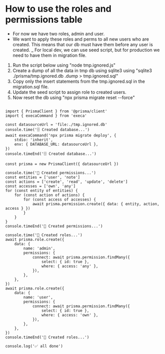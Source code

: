 # How to use the roles and permissions table

- For now we have two roles, admin and user.
- We want to apply these roles and perms to all new users who are created. This
  means that our db must have them before any user is created. \_ For local dev,
  we can use seed script, but for production we need to have them in migration
  file.

1. Run the script below using "node tmp.ignored.js"
2. Create a dump of all the data in tmp db using sqlite3 using "sqlite3
   ./prisma/tmp.ignored.db .dump > tmp.ignored.sql"
3. Copy only the insert statements from the tmp.ignored.sql in the migration.sql
   file.
4. Update the seed script to assign role to created users.
5. Now reset the db using "npx prisma migrate reset --force"

```prisma

import { PrismaClient } from '@prisma/client'
import { execaCommand } from 'execa'

const datasourceUrl = 'file:./tmp.ignored.db'
console.time('🗄️ Created database...')
await execaCommand('npx prisma migrate deploy', {
	stdio: 'inherit',
	env: { DATABASE_URL: datasourceUrl },
})
console.timeEnd('🗄️ Created database...')

const prisma = new PrismaClient({ datasourceUrl })

console.time('🔑 Created permissions...')
const entities = ['user', 'note']
const actions = ['create', 'read', 'update', 'delete']
const accesses = ['own', 'any']
for (const entity of entities) {
	for (const action of actions) {
		for (const access of accesses) {
			await prisma.permission.create({ data: { entity, action, access } })
		}
	}
}
console.timeEnd('🔑 Created permissions...')

console.time('👑 Created roles...')
await prisma.role.create({
	data: {
		name: 'admin',
		permissions: {
			connect: await prisma.permission.findMany({
				select: { id: true },
				where: { access: 'any' },
			}),
		},
	},
})
await prisma.role.create({
	data: {
		name: 'user',
		permissions: {
			connect: await prisma.permission.findMany({
				select: { id: true },
				where: { access: 'own' },
			}),
		},
	},
})
console.timeEnd('👑 Created roles...')

console.log('✅ all done')
```
